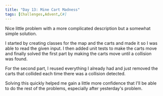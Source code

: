```yaml
---
title: "Day 13: Mine Cart Madness"
tags: [Challenges,Advent,C#]
---
```

Nice little problem with a more complicated description but a somewhat simple solution.

<!-- truncate -->

I started by creating classes for the map and the carts and made it so I was able to read the given input. I then added unit tests to make the carts move and finally solved the first part by making the carts move until a collision was found.

For the second part, I reused everything I already had and just removed the carts that collided each time there was a collision detected.

Solving this quickly helped me gain a little more confidence that I'll be able to do the rest of the problems, especially after yesterday's problem.
